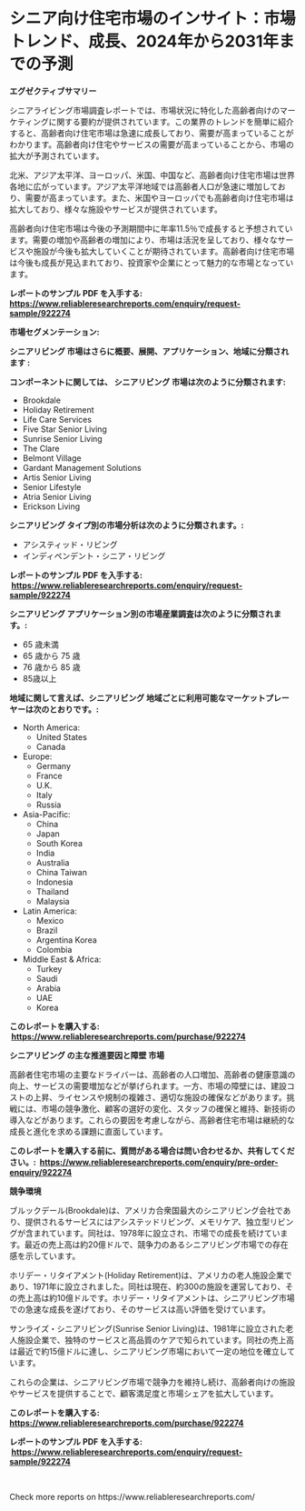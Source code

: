 <p><h1>シニア向け住宅市場のインサイト：市場トレンド、成長、2024年から2031年までの予測</h1></p><p><strong>エグゼクティブサマリー</strong></p>
<p><p>シニアライビング市場調査レポートでは、市場状況に特化した高齢者向けのマーケティングに関する要約が提供されています。この業界のトレンドを簡単に紹介すると、高齢者向け住宅市場は急速に成長しており、需要が高まっていることがわかります。高齢者向け住宅やサービスの需要が高まっていることから、市場の拡大が予測されています。</p><p>北米、アジア太平洋、ヨーロッパ、米国、中国など、高齢者向け住宅市場は世界各地に広がっています。アジア太平洋地域では高齢者人口が急速に増加しており、需要が高まっています。また、米国やヨーロッパでも高齢者向け住宅市場は拡大しており、様々な施設やサービスが提供されています。</p><p>高齢者向け住宅市場は今後の予測期間中に年率11.5％で成長すると予想されています。需要の増加や高齢者の増加により、市場は活況を呈しており、様々なサービスや施設が今後も拡大していくことが期待されています。高齢者向け住宅市場は今後も成長が見込まれており、投資家や企業にとって魅力的な市場となっています。</p></p>
<p><strong>レポートのサンプル PDF を入手する: <a href="https://www.reliableresearchreports.com/enquiry/request-sample/922274">https://www.reliableresearchreports.com/enquiry/request-sample/922274</a></strong></p>
<p><strong>市場セグメンテーション:</strong></p>
<p><strong> シニアリビング 市場はさらに概要、展開、アプリケーション、地域に分類されます :</strong></p>
<p><strong>コンポーネントに関しては、 シニアリビング 市場は次のように分類されます: &nbsp;</strong></p>
<p><ul><li>Brookdale</li><li>Holiday Retirement</li><li>Life Care Services</li><li>Five Star Senior Living</li><li>Sunrise Senior Living</li><li>The Clare</li><li>Belmont Village</li><li>Gardant Management Solutions</li><li>Artis Senior Living</li><li>Senior Lifestyle</li><li>Atria Senior Living</li><li>Erickson Living</li></ul></p>
<p><strong> シニアリビング タイプ別の市場分析は次のように分類されます。:</strong></p>
<p><ul><li>アシスティッド・リビング</li><li>インディペンデント・シニア・リビング</li></ul></p>
<p><strong>レポートのサンプル PDF を入手する: &nbsp;<a href="https://www.reliableresearchreports.com/enquiry/request-sample/922274">https://www.reliableresearchreports.com/enquiry/request-sample/922274</a></strong></p>
<p><strong> シニアリビング アプリケーション別の市場産業調査は次のように分類されます。:</strong></p>
<p><ul><li>65 歳未満</li><li>65 歳から 75 歳</li><li>76 歳から 85 歳</li><li>85歳以上</li></ul></p>
<p><strong>地域に関して言えば、シニアリビング 地域ごとに利用可能なマーケットプレーヤーは次のとおりです。:</strong></p>
<p><ul>
    <li>
        North America:
        <ul>
            <li>United States</li>
            <li>Canada</li>
        </ul>
    </li>
    <li>
        Europe:
        <ul>
            <li>Germany</li>
            <li>France</li>
            <li>U.K.</li>
            <li>Italy</li>
            <li>Russia</li>
        </ul>
    </li>
    <li>
        Asia-Pacific:
        <ul>
            <li>China</li>
            <li>Japan</li>
            <li>South Korea</li>
            <li>India</li>
            <li>Australia</li>
            <li>China Taiwan</li>
            <li>Indonesia</li>
            <li>Thailand</li>
            <li>Malaysia</li>
        </ul>
    </li>
    <li>
        Latin America:
        <ul>
            <li>Mexico</li>
            <li>Brazil</li>
            <li>Argentina Korea</li>
            <li>Colombia</li>
        </ul>
    </li>
    <li>
        Middle East & Africa:
        <ul>
            <li>Turkey</li>
            <li>Saudi</li>
            <li>Arabia</li>
            <li>UAE</li>
            <li>Korea</li>
        </ul>
    </li>
    </ul></p>
<p><strong>このレポートを購入する: &nbsp;<a href="https://www.reliableresearchreports.com/purchase/922274">https://www.reliableresearchreports.com/purchase/922274</a></strong></p>
<p><strong>シニアリビング の主な推進要因と障壁 市場</strong></p>
<p><p>高齢者住宅市場の主要なドライバーは、高齢者の人口増加、高齢者の健康意識の向上、サービスの需要増加などが挙げられます。一方、市場の障壁には、建設コストの上昇、ライセンスや規制の複雑さ、適切な施設の確保などがあります。挑戦には、市場の競争激化、顧客の選好の変化、スタッフの確保と維持、新技術の導入などがあります。これらの要因を考慮しながら、高齢者住宅市場は継続的な成長と進化を求める課題に直面しています。</p></p>
<p><strong>このレポートを購入する前に、質問がある場合は問い合わせるか、共有してください。:&nbsp; <a href="https://www.reliableresearchreports.com/enquiry/pre-order-enquiry/922274">https://www.reliableresearchreports.com/enquiry/pre-order-enquiry/922274</a></strong></p>
<p><strong>競争環境</strong></p>
<p><p>ブルックデール(Brookdale)は、アメリカ合衆国最大のシニアリビング会社であり、提供されるサービスにはアシステッドリビング、メモリケア、独立型リビングが含まれています。同社は、1978年に設立され、市場での成長を続けています。最近の売上高は約20億ドルで、競争力のあるシニアリビング市場での存在感を示しています。</p><p>ホリデー・リタイアメント(Holiday Retirement)は、アメリカの老人施設企業であり、1971年に設立されました。同社は現在、約300の施設を運営しており、その売上高は約10億ドルです。ホリデー・リタイアメントは、シニアリビング市場での急速な成長を遂げており、そのサービスは高い評価を受けています。</p><p>サンライズ・シニアリビング(Sunrise Senior Living)は、1981年に設立された老人施設企業で、独特のサービスと高品質のケアで知られています。同社の売上高は最近で約15億ドルに達し、シニアリビング市場において一定の地位を確立しています。</p><p>これらの企業は、シニアリビング市場で競争力を維持し続け、高齢者向けの施設やサービスを提供することで、顧客満足度と市場シェアを拡大しています。</p></p>
<p><strong>このレポートを購入する: &nbsp; <a href="https://www.reliableresearchreports.com/purchase/922274">https://www.reliableresearchreports.com/purchase/922274</a></strong></p>
<p><strong>レポートのサンプル PDF を入手する: &nbsp;<a href="https://www.reliableresearchreports.com/enquiry/request-sample/922274">https://www.reliableresearchreports.com/enquiry/request-sample/922274</a></strong><strong></strong></p>
<p>&nbsp;</p>
<p>Check more reports on https://www.reliableresearchreports.com/</p>